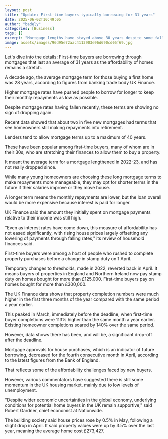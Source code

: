 ```yaml
---
layout: post
title: "Update: First-time buyers typically borrowing for 31 years"
date: 2025-06-02T10:49:05
author: "badely"
categories: [Business]
tags: []
excerpt: "Mortgage lengths have stayed above 30 years despite some falls in interest rates."
image: assets/images/96d95e72aac4113903e96d690cd05f69.jpg
---
```


Let's dive into the details: First-time buyers are borrowing through mortgages that last an average of 31 years as the affordability of homes remains a stretch.

A decade ago, the average mortgage term for those buying a first home was 28 years, according to figures from banking trade body UK Finance. 

Higher mortgage rates have pushed people to borrow for longer to keep their monthly repayments as low as possible.

Despite mortgage rates having fallen recently, these terms are showing no sign of dropping again. 

Recent data showed that about two in five new mortgages had terms that see homeowners still making repayments into retirement.

Lenders tend to allow mortgage terms up to a maximum of 40 years. 

These have been popular among first-time buyers, many of whom are in their 30s, who are stretching their finances to allow them to buy a property.

It meant the average term for a mortgage lengthened in 2022-23, and has not really dropped since.

While many young homeowners are choosing these long mortgage terms to make repayments more manageable, they may opt for shorter terms in the future if their salaries improve or they move house.

A longer term means the monthly repayments are lower, but the loan overall would be more expensive because interest is paid for longer.

UK Finance said the amount they initially spent on mortgage payments relative to their income was still high. 

"Even as interest rates have come down, this measure of affordability has not eased significantly, with rising house prices largely offsetting any lowering of payments through falling rates," its review of household finances said.

First-time buyers were among a host of people who rushed to complete property purchases before a change in stamp duty on 1 April.

Temporary changes to thresholds, made in 2022, reverted back in April. It means buyers of properties in England and Northern Ireland now pay stamp duty on homes bought for more than £125,000. First-time buyers pay on homes bought for more than £300,000.

The UK Finance data shows that property completion numbers were much higher in the first three months of the year compared with the same period a year earlier.

This peaked in March, immediately before the deadline, when first-time buyer completions were 113% higher than the same month a year earlier. Existing homeowner completions soared by 140% over the same period.

However, data shows there has been, and will be, a significant drop-off after the deadline.

Mortgage approvals for house purchases, which is an indicator of future borrowing, decreased for the fourth consecutive month in April, according to the latest figures from the Bank of England.

That reflects some of the affordability challenges faced by new buyers. 

However, various commentators have suggested there is still some momentum in the UK housing market, mainly due to low levels of unemployment.

"Despite wider economic uncertainties in the global economy, underlying conditions for potential home buyers in the UK remain supportive," said Robert Gardner, chief economist at Nationwide.

The building society said house prices rose by 0.5% in May, following a slight drop in April. It said property values were up by 3.5% over the last year, meaning the average home cost £273,427.

